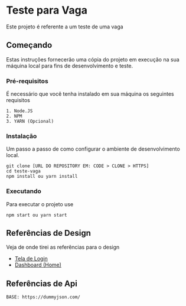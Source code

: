 
# Teste para Vaga

Este projeto é referente a um teste de uma vaga

## Começando

Estas instruções fornecerão uma cópia do projeto em execução na sua máquina local para fins de desenvolvimento e teste.

### Pré-requisitos

É necessário que você tenha instalado em sua máquina os seguintes requisitos

```
1. Node.JS
2. NPM
3. YARN (Opcional)
```

### Instalação

Um passo a passo de como configurar o ambiente de desenvolvimento local.

```
git clone [URL DO REPOSITORY EM: CODE > CLONE > HTTPS]
cd teste-vaga
npm install ou yarn install
```

### Executando

Para executar o projeto use

```
npm start ou yarn start
```

## Referências de Design

Veja de onde tirei as referências para o design

- [Tela de Login ](https://www.behance.net/gallery/185862767/Figma-Login-Page-UI-design?tracking_source=search_projects&l=1)
- [Dashboard (Home)](#)

## Referências de Api

```
BASE: https://dummyjson.com/
```
